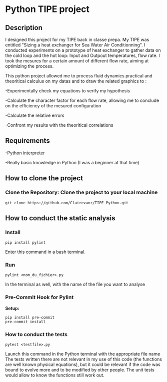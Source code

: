 # Python TIPE project 

## Description

I designed this project for my TIPE back in classe prepa. My TIPE was entitled "Sizing a heat exchanger for Sea Water Air Conditionning". I conducted experiments on a prototype of heat exchanger to gather data on the cold loop and the hot loop: Input and Outpout temperatures, flow rate. I took the mesures for a certain amount of different flow rate, aiming at optimizing the process. 

This python project allowed me to process fluid dynamics practical and theoritical calculus on my datas and to draw the related graphics to :

-Experimentally check my equations to verify my hypothesis

-Calculate the character factor for each flow rate, allowing me to conclude on the efficiency of the mesured configuration

-Calculate the relative errors

-Confront my results with the theoritical correlations



## Requirements 

-Python interpreter

-Really basic knowledge in Python (I was a beginner at that time)

## How to clone the project 

### Clone the Repository: Clone the project to your local machine
    git clone https://github.com/Clairevanr/TIPE_Python.git


## How to conduct the static analysis 

### Install 

    pip install pylint

Enter this command in a bash terminal.


### Run 

    pylint <nom_du_fichier>.py

In the terminal as well, with the name of the file you want to analyse

### Pre-Commit Hook for Pylint

**Setup:**

    pip install pre-commit
    pre-commit install



### How to conduct the tests

    pytest <testfile>.py

Launch this command in the Python terminal with the appropriate file name
The tests written there are not relevant in my use of this code (the functions are well known physical equations), but
it could be relevant if the code was bound to evolve more and to be modified by other people. The unit tests would allow 
to know the functions still work out.